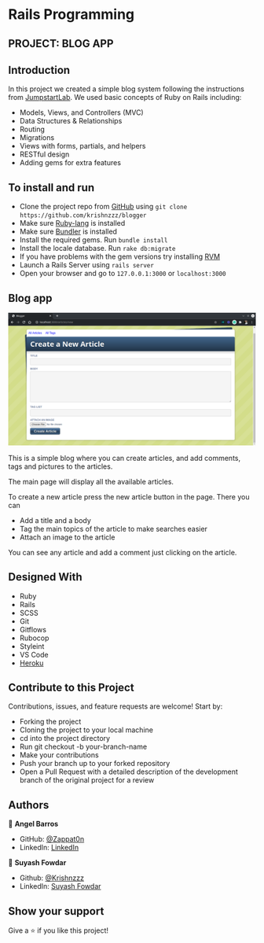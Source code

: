 # Rails Programming

## PROJECT: BLOG APP

## Introduction

In this project we created a simple blog system following the instructions from [JumpstartLab](http://tutorials.jumpstartlab.com/projects/blogger.html).
We used basic concepts of Ruby on Rails including:

- Models, Views, and Controllers (MVC)
- Data Structures & Relationships
- Routing
- Migrations
- Views with forms, partials, and helpers
- RESTful design
- Adding gems for extra features

## To install and run

- Clone the project repo from [GitHub](https://github.com/krishnzzz/blogger) using `git clone https://github.com/krishnzzz/blogger`
- Make sure [Ruby-lang](https://www.ruby-lang.org/en/) is installed
- Make sure [Bundler](https://bundler.io/) is installed
- Install the required gems. Run `bundle install`
- Install the locale database. Run `rake db:migrate`
- If you have problems with the gem versions try installing [RVM](https://rvm.io/)
- Launch a Rails Server using `rails server`
- Open your browser and go to `127.0.0.1:3000` or `localhost:3000`

## Blog app

![screenshot](./app/assets/images/screenshot.png)

This is a simple blog where you can create articles, and add comments, tags and pictures to the articles.

The main page will display all the available articles.

To create a new article press the new article button in the page. There you can
- Add a title and a body
- Tag the main topics of the article to make searches easier
- Attach an image to the article

You can see any article and add a comment just clicking on the article.


## Designed With
- Ruby
- Rails
- SCSS
- Git
- Gitflows
- Rubocop
- Styleint
- VS Code
- [Heroku](https://murmuring-taiga-37530.herokuapp.com/)

## Contribute to this Project

Contributions, issues, and feature requests are welcome! Start by:

  - Forking the project
  - Cloning the project to your local machine
  - cd into the project directory
  - Run git checkout -b your-branch-name
  - Make your contributions
  - Push your branch up to your forked repository
  - Open a Pull Request with a detailed description of the development branch of the original project for a review

## Authors

👤 **Angel Barros**

- GitHub: [@Zappat0n](https://github.com/Zappat0n)
- LinkedIn: [LinkedIn](https://www.linkedin.com/in/angel-barros/)

👤 **Suyash Fowdar**
- Github: [@Krishnzzz](https://github.com/krishnzzz)
- LinkedIn: [Suyash Fowdar](https://www.linkedin.com/in/suyash-fowdar-22b89514a/)

## Show your support

Give a ⭐️ if you like this project!

